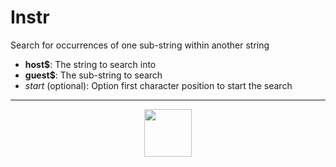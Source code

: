 # Instr
Search for occurrences of one sub-string within another string
- **host&dollar;**: The string to search into
- **guest&dollar;**: The sub-string to search
- _start_ (optional): Option first character position to start the search
---
<p align="center"><img valign="middle" width="76px" src="https://drive.google.com/uc?export=view&id=1c2KO0LJpvMS9X9CAGV6dOfciR7OWhdKA" /></p>